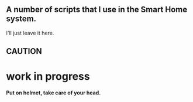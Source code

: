 ## A number of scripts that I use in the Smart Home system.
I'll just leave it here.

## CAUTION
# work in progress
**Put on helmet, take care of your head.**


